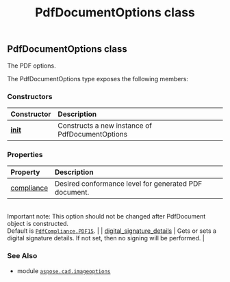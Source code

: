 ﻿---
title: PdfDocumentOptions class
second_title: Aspose.CAD for Python via .NET API References
description: 
type: docs
weight: 170
url: /aspose.cad.imageoptions/pdfdocumentoptions/
is_root: false
---

## PdfDocumentOptions class

The PDF options.



The PdfDocumentOptions type exposes the following members:

### Constructors
| Constructor | Description |
| :- | :- |
| [__init__](/cad/python-net/aspose.cad.imageoptions/pdfdocumentoptions/__init__/#) | Constructs a new instance of PdfDocumentOptions |


### Properties
| Property | Description |
| :- | :- |
| [compliance](/cad/python-net/aspose.cad.imageoptions/pdfdocumentoptions/compliance) | Desired conformance level for generated PDF document.<br/>Important note: This option should not be changed after PdfDocument object is constructed.<br/>Default is [`PdfCompliance.PDF15`](/cad/python-net/aspose.cad.imageoptions/pdfcompliance#PDF15). |
| [digital_signature_details](/cad/python-net/aspose.cad.imageoptions/pdfdocumentoptions/digital_signature_details) | Gets or sets a digital signature details. If not set, then no signing will be performed. |



### See Also
* module [`aspose.cad.imageoptions`](..)
